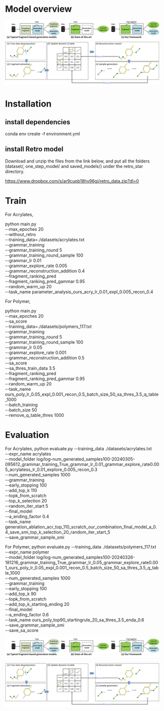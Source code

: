 # Model overview

![Concept Diagram](assets/neurips_concept_diagram%20(6)%20(1)%20(5).png)
![Model Overview](assets/neurips_model_overview%20-%20Copy%20(1)%20(1)%20(4).png)

# Installation

## install dependencies
conda env create -f environment.yml

## install Retro model
Download and unzip the files from the link below, and put all the folders (dataset/, one_step_model/ and saved_models/) under the retro_star directory.

https://www.dropbox.com/s/ar9cupb18hv96gj/retro_data.zip?dl=0

# Train
For Acrylates,

python main.py \
        --max_epoches 20 \
        --without_retro \
        --training_data=./datasets/acrylates.txt \
        --grammar_training \
        --grammar_training_round 5 \
        --grammar_training_round_sample 100 \
        --grammar_lr 0.01 \
        --grammar_explore_rate 0.005 \
        --grammar_reconstruction_addition 0.4 \
        --fragment_ranking_pred \
        --fragment_ranking_pred_gammar 0.95 \
        --random_warm_up 20 \
        --task_name parameter_analysis_ours_acry_lr_0.01_expl_0.005_recon_0.4

For Polymer,

python main.py \
        --max_epoches 20 \
        --sa_score \
        --training_data=./datasets/polymers_117.txt \
        --grammar_training \
        --grammar_training_round 5 \
        --grammar_training_round_sample 100 \
        --grammar_lr 0.05 \
        --grammar_explore_rate 0.001 \
        --grammar_reconstruction_addition 0.5 \
        --sa_score \
        --sa_thres_train_data 3.5 \
        --fragment_ranking_pred \
        --fragment_ranking_pred_gammar 0.95 \
        --random_warm_up 20 \
        --task_name ours_poly_lr_0.05_expl_0.001_recon_0.5_batch_size_50_sa_thres_3.5_q_table_1000 \
        --batch_training \
        --batch_size 50 \
        --remove_q_table_thres 1000

# Evaluation
For Acrylates,
python evaluate.py --training_data ./datasets/acrylates.txt \
                --expr_name acrylates \
                --model_folder  log/log-num_generated_samples100-20240305-095612_grammar_training_True_grammar_lr_0.01_grammar_explore_rate0.005_acrylatess_lr_0.01_explore_0.005_recon_0.3\
                --num_generated_samples 1000 \
                --grammar_training \
                --early_stopping 100 \
                --add_top_k 110 \
                --topk_from_scratch \
                --top_k_selection 20 \
                --random_iter_start 5 \
                --final_model \
                --a_ending_factor 0.4 \
                --task_name generation_ablation_acr_top_110_scratch_our_combination_final_model_a_0.4_save_smi_top_k_selection_20_random_iter_start_5 \
                --save_grammar_sample_smi

For Polymer,
python evaluate.py --training_data ./datasets/polymers_117.txt \
                --expr_name polymer \
                --model_folder  log/log-num_generated_samples100-20240326-181216_grammar_training_True_grammar_lr_0.05_grammar_explore_rate0.001_ours_poly_lr_0.05_expl_0.001_recon_0.5_batch_size_50_sa_thres_3.5_q_table_1000\
                --num_generated_samples 1000 \
                --grammar_training \
                --early_stopping 100 \
                --add_top_k 90 \
                --topk_from_scratch \
                --add_top_k_starting_ending 20 \
                --final_model \
                --a_ending_factor 0.6 \
                --task_name ours_poly_top90_startingrule_20_sa_thres_3.5_enda_0.6 \
                --save_grammar_sample_smi \
                --save_sa_score

![Concept Diagram](assets/neurips_concept_diagram%20(6)%20(1)%20(5).png)

![Model Overview](assets/neurips_model_overview%20-%20Copy%20(1)%20(1)%20(4).png)
